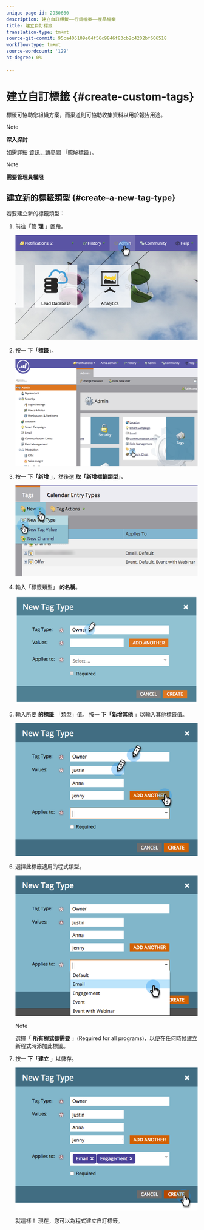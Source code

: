 ```yaml
---
unique-page-id: 2950660
description: 建立自訂標籤——行銷檔案——產品檔案
title: 建立自訂標籤
translation-type: tm+mt
source-git-commit: 95ca406109e04f56c9846f83cb2c4202bf606518
workflow-type: tm+mt
source-wordcount: '129'
ht-degree: 0%

---
```



# 建立自訂標籤 {#create-custom-tags}

標籤可協助您組織方案，而渠道則可協助收集資料以用於報告用途。

>[!NOTE]
>
>**深入探討**
>
>如需詳細 [資訊，請參閱](../../../product-docs/core-marketo-concepts/programs/working-with-programs/understanding-tags.md) 「瞭解標籤」。

>[!NOTE]
>
>**需要管理員權限**

## 建立新的標籤類型 {#create-a-new-tag-type}

若要建立新的標籤類型：

1. 前往「管 **理** 」區段。

   ![](assets/image2015-4-23-14-3a37-3a48.png)

1. 按一 **下「標籤**」。

   ![](assets/image2015-4-23-14-3a41-3a18.png)

1. 按一 **下「新增** 」，然後選 **取「新增標籤類型」。**

   ![](assets/image2015-4-23-14-3a42-3a45.png)

1. 輸入「標籤類型」 **的名稱**。

   ![](assets/image2015-4-23-14-3a48-3a58.png)

1. 輸入所要 **的標籤** 「類型」值。 按一 **下「新增其他** 」以輸入其他標籤值。

   ![](assets/image2015-4-22-11-3a30-3a30.png)

1. 選擇此標籤適用的程式類型。

   ![](assets/image2015-4-22-11-3a39-3a7.png)

   >[!NOTE]
   >
   >選擇「 **所有程式都需要** 」(Required for all programs)，以便在任何時候建立新程式時添加此標籤。

1. 按一 **下「建立** 」以儲存。

   ![](assets/image2015-4-22-11-3a38-3a34.png)

   就這樣！ 現在，您可以為程式建立自訂標籤。
